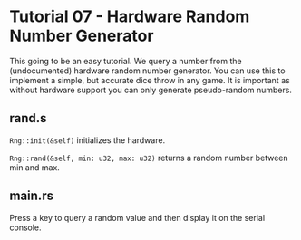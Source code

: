 # Tutorial 07 - Hardware Random Number Generator

This going to be an easy tutorial. We query a number from the (undocumented)
hardware random number generator. You can use this to implement a simple, but
accurate dice throw in any game. It is important as without hardware support
you can only generate pseudo-random numbers.

## rand.s

`Rng::init(&self)` initializes the hardware.

`Rng::rand(&self, min: u32, max: u32)` returns a random number between min and
max.

## main.rs

Press a key to query a random value and then display it on the serial console.
